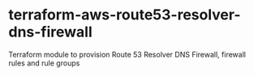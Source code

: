 # terraform-aws-route53-resolver-dns-firewall
Terraform module to provision Route 53 Resolver DNS Firewall, firewall rules and rule groups
